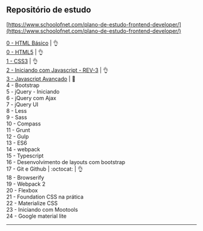 ## Repositório de estudo

[https://www.schoolofnet.com/plano-de-estudo-frontend-developer/](https://www.schoolofnet.com/plano-de-estudo-frontend-developer/)

[0 - HTML Básico](https://github.com/josemalcher/SchoolOfNet-plano-de-estudo-frontend-developer/tree/master/00-htmlBasico)  | :ok_hand:      
[0 - HTML5](https://github.com/josemalcher/SchoolOfNet-plano-de-estudo-frontend-developer/tree/master/01-HTML5) | :ok_hand:  
[1 - CSS3](https://github.com/josemalcher/SchoolOfNet-plano-de-estudo-frontend-developer/tree/master/02-css3) | :ok_hand:    
[2 - Iniciando com Javascript - REV-3](https://github.com/josemalcher/SchoolOfNet-plano-de-estudo-frontend-developer/tree/master/03-IniciandoComJavascript) | :ok_hand:    
[3 - Javascript Avançado](https://github.com/josemalcher/SchoolOfNet-plano-de-estudo-frontend-developer/tree/master/03-Javascript_Avancado)       | :eyes:         
4 - Bootstrap    
5 - jQuery - Iniciando    
6 - jQuery com Ajax  
7 - jQuery UI  
8 - Less  
9 - Sass  
10 - Compass  
11 - Grunt  
12 - Gulp  
13 - ES6  
14 - webpack      
15 - Typescript  
16 - Desenvolvimento de layouts com bootstrap    
17 - Git e Github | :octocat: | :ok_hand:     
18 - Browserify   
19 - Webpack 2  
20 - Flexbox   
21 - Foundation CSS na prática      
22 - Materialize CSS    
23 - Iniciando com Mootools    
24 - Google material lite   

---

